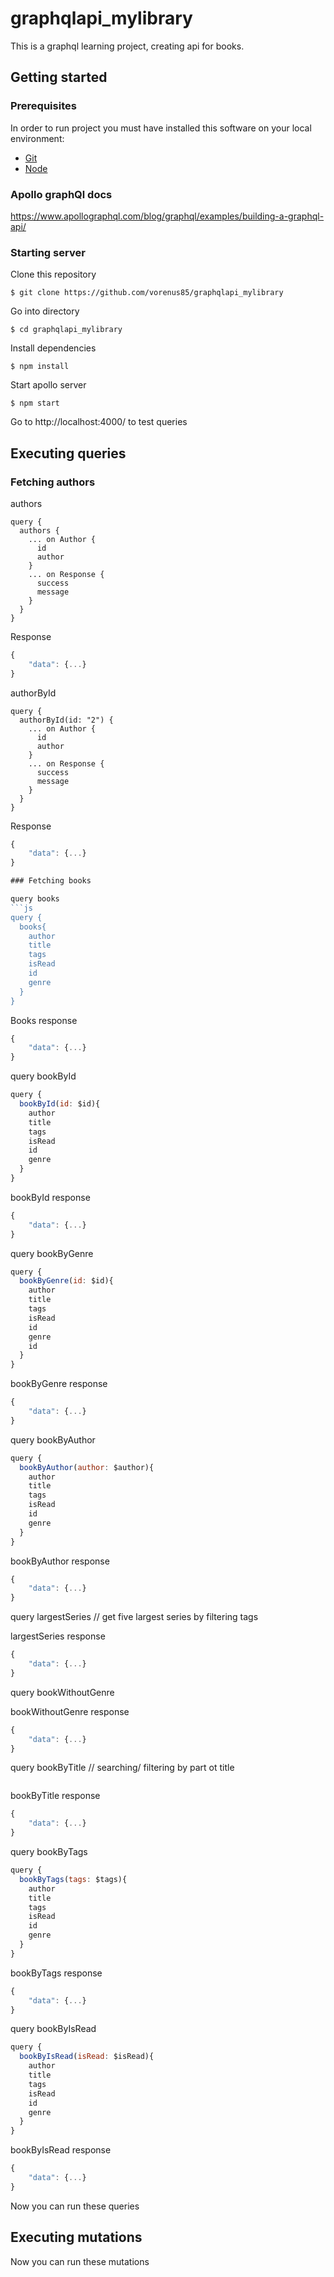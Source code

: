 # graphqlapi_mylibrary
This is a graphql learning project, creating api for books.

## Getting started

### Prerequisites

In order to run project you must have installed this software on your local environment:
* [Git](https://git-scm.com/book/en/v2/Getting-Started-Installing-Git)
* [Node](https://nodejs.org/es/download/)

### Apollo graphQl docs
https://www.apollographql.com/blog/graphql/examples/building-a-graphql-api/

### Starting server

Clone this repository
```
$ git clone https://github.com/vorenus85/graphqlapi_mylibrary
```

Go into directory
```
$ cd graphqlapi_mylibrary
```

Install dependencies

```
$ npm install
```

Start apollo server
```
$ npm start
```

Go to http://localhost:4000/ to test queries

## Executing queries

### Fetching authors

authors

```
query {
  authors {
    ... on Author {
      id
      author
    }
    ... on Response {
      success
      message
    }
  }
}
```

Response
```js
{
    "data": {...}
}
```

authorById

```
query {
  authorById(id: "2") {
    ... on Author {
      id
      author
    }
    ... on Response {
      success
      message
    }
  }
}
```

Response
```js
{
    "data": {...}
}

### Fetching books

query books
```js
query {
  books{
    author
    title
    tags
    isRead
    id
    genre
  }
} 
```

Books response
```js
{
    "data": {...}
}
```

query bookById
```js
query {
  bookById(id: $id){
    author
    title
    tags
    isRead
    id
    genre
  }
} 
```

bookById response
```js
{
    "data": {...}
}
```

query bookByGenre
```js
query {
  bookByGenre(id: $id){
    author
    title
    tags
    isRead
    id
    genre
    id
  }
} 
```

bookByGenre response
```js
{
    "data": {...}
}
```

query bookByAuthor
```js
query {
  bookByAuthor(author: $author){
    author
    title
    tags
    isRead
    id
    genre
  }
} 
```

bookByAuthor response
```js
{
    "data": {...}
}
```

query largestSeries // get five largest series by filtering tags

largestSeries response
```js
{
    "data": {...}
}
```

query bookWithoutGenre

bookWithoutGenre response
```js
{
    "data": {...}
}
```

query bookByTitle // searching/ filtering by part ot title

```js

```

bookByTitle response
```js
{
    "data": {...}
}
```

query bookByTags
```js
query {
  bookByTags(tags: $tags){
    author
    title
    tags
    isRead
    id
    genre
  }
} 
```

bookByTags response
```js
{
    "data": {...}
}
```

query bookByIsRead
```js
query {
  bookByIsRead(isRead: $isRead){
    author
    title
    tags
    isRead
    id
    genre
  }
} 
```

bookByIsRead response
```js
{
    "data": {...}
}
```

Now you can run these queries

## Executing mutations

Now you can run these mutations